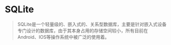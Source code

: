 # SQLite

> SQLite是一个轻量级的、嵌入式的、关系型数据库，主要是针对嵌入式设备专门设计的数据库，由于其本身占用的存储空间较小，所有目前在Android、IOS等操作系统中被广泛的使用着。